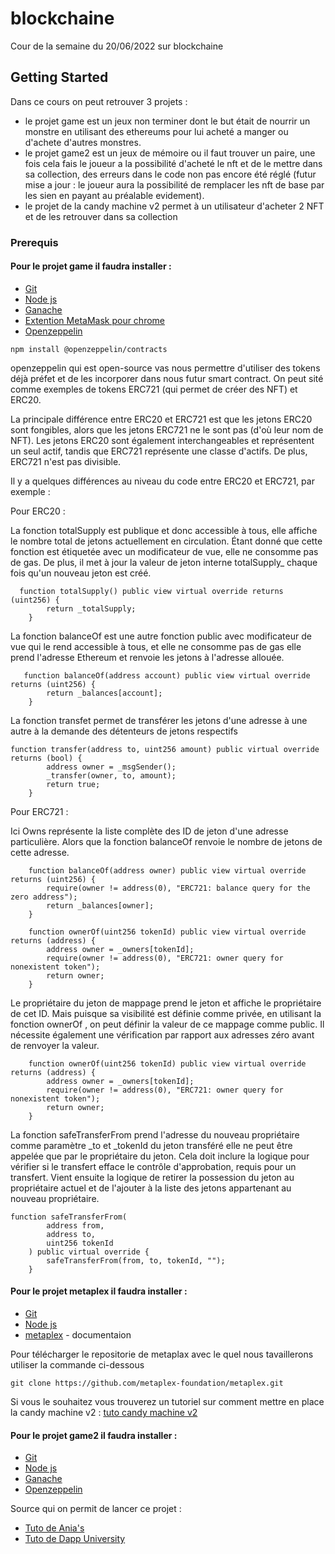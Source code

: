 # blockchaine
Cour de la semaine du 20/06/2022 sur blockchaine

## Getting Started

Dans ce cours on peut retrouver 3 projets : 
  - le projet game est un jeux non terminer dont le but était de nourrir un monstre en utilisant des ethereums pour lui acheté a manger ou d'achete d'autres monstres. 
  - le projet game2 est un jeux de mémoire ou il faut trouver un paire, une fois cela fais le joueur a la possibilité d'acheté le nft et de le mettre dans sa collection, des erreurs dans le code non pas encore été réglé (futur mise a jour : le joueur aura la possibilité de remplacer les nft de base par les sien en payant au préalable evidement). 
  - le projet de la candy machine v2 permet à un utilisateur d'acheter 2 NFT et de les retrouver dans sa collection

### Prerequis

#### Pour le projet game il faudra installer : 

* [Git](https://git-scm.com/) 
* [Node js](https://nodejs.org/en/) 
* [Ganache](https://trufflesuite.com/ganache/) 
* [Extention MetaMask pour chrome]() 
* [Openzeppelin](https://www.npmjs.com/package/openzeppelin-solidity) 

```
npm install @openzeppelin/contracts
```

openzeppelin qui est open-source vas nous permettre d'utiliser des tokens déjà préfet et de les incorporer dans nous futur smart contract. On peut sité comme exemples de tokens ERC721 (qui permet de créer des NFT) et ERC20.

La principale différence entre ERC20 et ERC721 est que les jetons ERC20 sont fongibles, alors que les jetons ERC721 ne le sont pas (d'où leur nom de NFT).
Les jetons ERC20 sont également interchangeables et représentent un seul actif, tandis que ERC721 représente une classe d'actifs. De plus, ERC721 n'est pas divisible.

Il y a quelques différences au niveau du code entre ERC20 et ERC721, par exemple :

Pour ERC20 :

La fonction totalSupply est publique et donc accessible à tous, elle affiche le nombre total de jetons actuellement en circulation.
Étant donné que cette fonction est étiquetée avec un modificateur de vue, elle ne consomme pas de gas. De plus, il met à jour la valeur de jeton interne totalSupply_ chaque fois qu'un nouveau jeton est créé.

```
  function totalSupply() public view virtual override returns (uint256) {
        return _totalSupply;
    }
```
La fonction balanceOf est une autre fonction public avec modificateur de vue qui le rend accessible à tous, et elle ne consomme pas de gas
elle prend l'adresse Ethereum et renvoie les jetons à l'adresse allouée.

```
   function balanceOf(address account) public view virtual override returns (uint256) {
        return _balances[account];
    }
```
La fonction transfet permet de transférer les jetons d'une adresse à une autre à la demande des détenteurs de jetons respectifs
```
function transfer(address to, uint256 amount) public virtual override returns (bool) {
        address owner = _msgSender();
        _transfer(owner, to, amount);
        return true;
    }
```

Pour ERC721 :

Ici Owns représente la liste complète des ID de jeton d'une adresse particulière. Alors que la fonction balanceOf renvoie le nombre de jetons de cette adresse.
```
    function balanceOf(address owner) public view virtual override returns (uint256) {
        require(owner != address(0), "ERC721: balance query for the zero address");
        return _balances[owner];
    }

    function ownerOf(uint256 tokenId) public view virtual override returns (address) {
        address owner = _owners[tokenId];
        require(owner != address(0), "ERC721: owner query for nonexistent token");
        return owner;
    }
```

Le propriétaire du jeton de mappage prend le jeton et affiche le propriétaire de cet ID. 
Mais puisque sa visibilité est définie comme privée, en utilisant la fonction ownerOf , on peut définir la valeur de ce mappage comme public. Il nécessite également une vérification par rapport aux adresses zéro avant de renvoyer la valeur.

```
    function ownerOf(uint256 tokenId) public view virtual override returns (address) {
        address owner = _owners[tokenId];
        require(owner != address(0), "ERC721: owner query for nonexistent token");
        return owner;
    }
```

La fonction safeTransferFrom prend l'adresse du nouveau propriétaire comme paramètre _to et _tokenId du jeton transféré
elle ne peut être appelée que par le propriétaire du jeton. Cela doit inclure la logique pour vérifier si le transfert efface le contrôle d'approbation, requis pour un transfert. Vient ensuite la logique de retirer la possession du jeton au propriétaire actuel et de l'ajouter à la liste des jetons appartenant au nouveau propriétaire.

```
function safeTransferFrom(
        address from,
        address to,
        uint256 tokenId
    ) public virtual override {
        safeTransferFrom(from, to, tokenId, "");
    }
```

#### Pour le projet metaplex il faudra installer :

* [Git](https://git-scm.com/) 
* [Node js](https://nodejs.org/en/) 
* [metaplex](https://docs.metaplex.com/candy-machine-v2/introduction) - documentaion

Pour télécharger le repositorie de metaplax avec le quel nous tavaillerons utiliser la commande ci-dessous

```
git clone https://github.com/metaplex-foundation/metaplex.git
```
Si vous le souhaitez vous trouverez un tutoriel sur comment mettre en place la candy machine v2 : [tuto candy machine v2](https://www.youtube.com/watch?v=AJNxmBDRDAk)


#### Pour le projet game2 il faudra installer : 

* [Git](https://git-scm.com/) 
* [Node js](https://nodejs.org/en/) 
* [Ganache](https://trufflesuite.com/ganache/) 
* [Openzeppelin](https://www.npmjs.com/package/openzeppelin-solidity) 

Source qui on permit de lancer ce projet :

* [Tuto de Ania's](https://www.youtube.com/watch?v=tjyDOHzKN0w) 
* [Tuto de Dapp University](https://www.youtube.com/watch?v=x-6ruqmNS3o)
